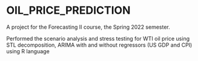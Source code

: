 # OIL_PRICE_PREDICTION

A project for the Forecasting II course, the Spring 2022 semester.

Performed the scenario analysis and stress testing for WTI oil price using STL decomposition, ARIMA with and without regressors (US GDP and CPI) using R language
